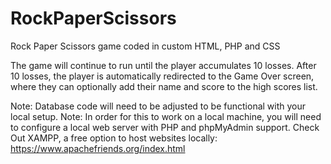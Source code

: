 # RockPaperScissors
Rock Paper Scissors game coded in custom HTML, PHP and CSS

The game will continue to run until the player accumulates 10 losses. After 10 losses, the player is automatically redirected to the Game Over screen, where they can optionally add their name and score to the high scores list. 

Note: Database code will need to be adjusted to be functional with your local setup.
Note: In order for this to work on a local machine, you will need to configure a local web server with PHP and phpMyAdmin support. Check Out XAMPP, a free option to host websites locally: https://www.apachefriends.org/index.html
